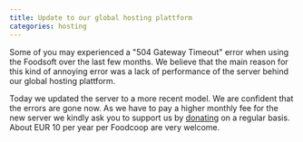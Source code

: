 ```yaml
---
title: Update to our global hosting plattform
categories: hosting
---
```

Some of you may experienced a "504 Gateway Timeout" error when using the Foodsoft over the last few months. We believe that the main reason for this kind
of annoying error was a lack of performance of the server behind our global hosting plattform.

Today we updated the server to a more recent model. We are confident that the errors are gone now. As we have to pay a higher monthly fee for the new server we
kindly ask you to support us by [donating](https://foodcoops.net/global-foodsoft-platform/#costs) on a regular basis. About EUR 10 per year per Foodcoop are very
welcome.
